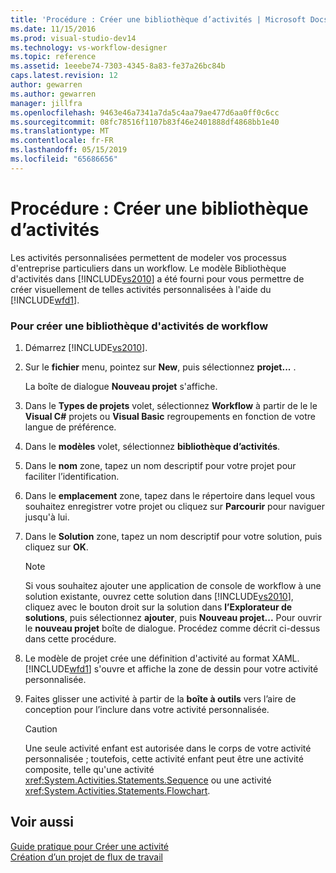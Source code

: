 ```yaml
---
title: 'Procédure : Créer une bibliothèque d’activités | Microsoft Docs'
ms.date: 11/15/2016
ms.prod: visual-studio-dev14
ms.technology: vs-workflow-designer
ms.topic: reference
ms.assetid: 1eeebe74-7303-4345-8a83-fe37a26bc84b
caps.latest.revision: 12
author: gewarren
ms.author: gewarren
manager: jillfra
ms.openlocfilehash: 9463e46a7341a7da5c4aa79ae477d6aa0ff0c6cc
ms.sourcegitcommit: 08fc78516f1107b83f46e2401888df4868bb1e40
ms.translationtype: MT
ms.contentlocale: fr-FR
ms.lasthandoff: 05/15/2019
ms.locfileid: "65686656"
---
```

# <a name="how-to-create-an-activity-library"></a>Procédure : Créer une bibliothèque d’activités
Les activités personnalisées permettent de modeler vos processus d'entreprise particuliers dans un workflow. Le modèle Bibliothèque d'activités dans [!INCLUDE[vs2010](../includes/vs2010-md.md)] a été fourni pour vous permettre de créer visuellement de telles activités personnalisées à l'aide du [!INCLUDE[wfd1](../includes/wfd1-md.md)].  
  
### <a name="to-create-a-workflow-activity-library"></a>Pour créer une bibliothèque d'activités de workflow  
  
1. Démarrez [!INCLUDE[vs2010](../includes/vs2010-md.md)].  
  
2. Sur le **fichier** menu, pointez sur **New**, puis sélectionnez **projet...** .  
  
     La boîte de dialogue **Nouveau projet** s'affiche.  
  
3. Dans le **Types de projets** volet, sélectionnez **Workflow** à partir de le le **Visual C#** projets ou **Visual Basic** regroupements en fonction de votre langue de préférence.  
  
4. Dans le **modèles** volet, sélectionnez **bibliothèque d’activités**.  
  
5. Dans le **nom** zone, tapez un nom descriptif pour votre projet pour faciliter l’identification.  
  
6. Dans le **emplacement** zone, tapez dans le répertoire dans lequel vous souhaitez enregistrer votre projet ou cliquez sur **Parcourir** pour naviguer jusqu'à lui.  
  
7. Dans le **Solution** zone, tapez un nom descriptif pour votre solution, puis cliquez sur **OK**.  
  
    > [!NOTE]
    > Si vous souhaitez ajouter une application de console de workflow à une solution existante, ouvrez cette solution dans [!INCLUDE[vs2010](../includes/vs2010-md.md)], cliquez avec le bouton droit sur la solution dans **l’Explorateur de solutions**, puis sélectionnez **ajouter**, puis  **Nouveau projet...** Pour ouvrir le **nouveau projet** boîte de dialogue. Procédez comme décrit ci-dessus dans cette procédure.  
  
8. Le modèle de projet crée une définition d'activité au format XAML. [!INCLUDE[wfd1](../includes/wfd1-md.md)] s'ouvre et affiche la zone de dessin pour votre activité personnalisée.  
  
9. Faites glisser une activité à partir de la **boîte à outils** vers l’aire de conception pour l’inclure dans votre activité personnalisée.  
  
    > [!CAUTION]
    > Une seule activité enfant est autorisée dans le corps de votre activité personnalisée ; toutefois, cette activité enfant peut être une activité composite, telle qu'une activité <xref:System.Activities.Statements.Sequence> ou une activité <xref:System.Activities.Statements.Flowchart>.  
  
## <a name="see-also"></a>Voir aussi  
 [Guide pratique pour Créer une activité](https://msdn.microsoft.com/library/c09b1e99-21b5-4d96-9c04-ec31db3f4436)   
 [Création d’un projet de flux de travail](../workflow-designer/creating-a-workflow-project.md)